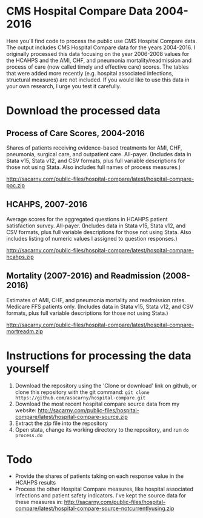 # CMS Hospital Compare Data 2004-2016
Here you'll find code to process the public use CMS Hospital Compare data. The output includes CMS Hospital Compare data for the years 2004-2016. I originally processed this data focusing on the year 2006-2008 values for the HCAHPS and the AMI, CHF, and pneumonia mortality/readmission and process of care (now called timely and effective care) scores. The tables that were added more recently (e.g. hospital associated infections, structural measures) are not included. If you would like to use this data in your own research, I urge you test it carefully.

# Download the processed data

## Process of Care Scores, 2004-2016
Shares of patients receiving evidence-based treatments for AMI, CHF, pneumonia, surgical care, and outpatient care. All-payer.
(Includes data in Stata v15, Stata v12, and CSV formats, plus full variable descriptions for those not using Stata. Also includes full names of process measures.)

http://sacarny.com/public-files/hospital-compare/latest/hospital-compare-poc.zip

## HCAHPS, 2007-2016
Average scores for the aggregated questions in HCAHPS patient satisfaction survey. All-payer.
(Includes data in Stata v15, Stata v12, and CSV formats, plus full variable descriptions for those not using Stata. Also includes listing of numeric values I assigned to question responses.)

http://sacarny.com/public-files/hospital-compare/latest/hospital-compare-hcahps.zip

## Mortality (2007-2016) and Readmission (2008-2016)
Estimates of AMI, CHF, and pneumonia mortality and readmission rates. Medicare FFS patients only.
(Includes data in Stata v15, Stata v12, and CSV formats, plus full variable descriptions for those not using Stata.)

http://sacarny.com/public-files/hospital-compare/latest/hospital-compare-mortreadm.zip

# Instructions for processing the data yourself
1. Download the repository using the 'Clone or download' link on github, or clone this repository with the git command:
`git clone https://github.com/asacarny/hospital-compare.git`
1. Download the most recent hospital compare source data from my website:
http://sacarny.com/public-files/hospital-compare/latest/hospital-compare-source.zip
1. Extract the zip file into the repository
1. Open stata, change its working directory to the repository, and run `do process.do`

# Todo
* Provide the shares of patients taking on each response value in the HCAHPS results
* Process the other Hospital Compare measures, like hospital associated infections and patient safety indicators. I've kept the source data for these measures in:
http://sacarny.com/public-files/hospital-compare/latest/hospital-compare-source-notcurrentlyusing.zip
